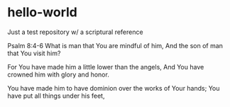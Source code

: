 # hello-world
Just a test repository w/ a scriptural reference

Psalm 8:4-6
What is man that You are mindful of him,
And the son of man that You visit him?

For You have made him a little lower than the angels,
And You have crowned him with glory and honor.

You have made him to have dominion over the works of Your hands;
You have put all things under his feet,
